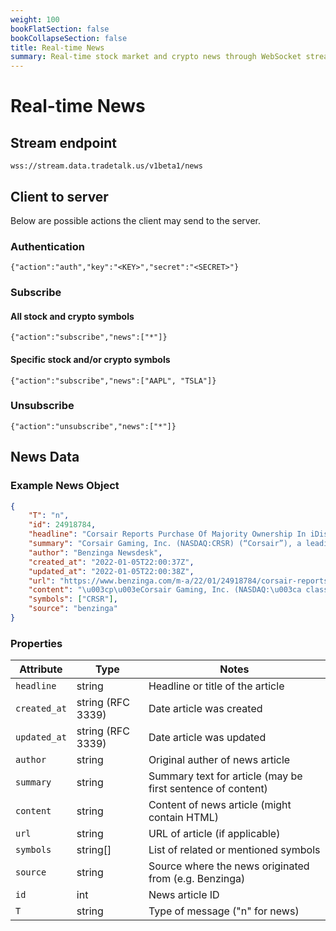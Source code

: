 ```yaml
---
weight: 100
bookFlatSection: false
bookCollapseSection: false
title: Real-time News
summary: Real-time stock market and crypto news through WebSocket streaming.
---
```


# Real-time News

## **Stream endpoint**

`wss://stream.data.tradetalk.us/v1beta1/news`



## **Client to server**

Below are possible actions the client may send to the server.

### Authentication

`{"action":"auth","key":"<KEY>","secret":"<SECRET>"}`

### Subscribe

#### All stock and crypto symbols

`{"action":"subscribe","news":["*"]}`

#### Specific stock and/or crypto symbols

`{"action":"subscribe","news":["AAPL", "TSLA"]}`

### Unsubscribe

`{"action":"unsubscribe","news":["*"]}`


## **News Data**

### Example News Object

```json
{
    "T": "n",
    "id": 24918784,
    "headline": "Corsair Reports Purchase Of Majority Ownership In iDisplay, No Terms Disclosed",
    "summary": "Corsair Gaming, Inc. (NASDAQ:CRSR) (“Corsair”), a leading global provider and innovator of high-performance gear for gamers and content creators, today announced that it acquired a 51% stake in iDisplay",
    "author": "Benzinga Newsdesk",
    "created_at": "2022-01-05T22:00:37Z",
    "updated_at": "2022-01-05T22:00:38Z",
    "url": "https://www.benzinga.com/m-a/22/01/24918784/corsair-reports-purchase-of-majority-ownership-in-idisplay-no-terms-disclosed",
    "content": "\u003cp\u003eCorsair Gaming, Inc. (NASDAQ:\u003ca class=\"ticker\" href=\"https://www.benzinga.com/stock/CRSR#NASDAQ\"\u003eCRSR\u003c/a\u003e) (\u0026ldquo;Corsair\u0026rdquo;), a leading global ...",
    "symbols": ["CRSR"],
    "source": "benzinga"
}
```

### Properties

| Attribute     | Type  | Notes                                                        |
| ------------ | ------ | -------------------------------------------------------------|
| `headline`   | string | Headline or title of the article                             |
| `created_at` | string (RFC 3339) | Date article was created                          |
| `updated_at` | string (RFC 3339) | Date article was updated                          |
| `author`     | string | Original auther of news article                              |
| `summary`    | string | Summary text for article (may be first sentence of content)  |
| `content`    | string | Content of news article (might contain HTML)                 |
| `url`        | string | URL of article (if applicable)                               |
| `symbols`    | string[] | List of related or mentioned symbols                       |
| `source`     | string | Source where the news originated from (e.g. Benzinga)        |
| `id`         | int | News article ID                                                 |
| `T`          | string | Type of message ("n" for news)                               |
